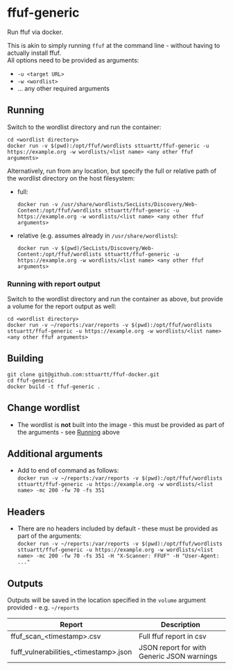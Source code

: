 # ffuf-generic
Run ffuf via docker.

This is akin to simply running `ffuf` at the command line - without having to actually install ffuf.  
All options need to be provided as arguments:
- `-u <target URL>`
- `-w <wordlist>`
- ... any other required arguments


## Running
Switch to the wordlist directory and run the container:
```
cd <wordlist directory>
docker run -v $(pwd):/opt/ffuf/wordlists sttuartt/ffuf-generic -u https://example.org -w wordlists/<list name> <any other ffuf arguments>
```
Alternatively, run from any location, but specify the full or relative path of the wordlist directory on the host filesystem:
- full:
    ```
    docker run -v /usr/share/wordlists/SecLists/Discovery/Web-Content:/opt/ffuf/wordlists sttuartt/ffuf-generic -u https://example.org -w wordlists/<list name> <any other ffuf arguments>
    ```
- relative (e.g. assumes already in `/usr/share/wordlists`):
    ```
    docker run -v $(pwd)/SecLists/Discovery/Web-Content:/opt/ffuf/wordlists sttuartt/ffuf-generic -u https://example.org -w wordlists/<list name> <any other ffuf arguments>
    ```
  
### Running with report output
Switch to the wordlist directory and run the container as above, but provide a volume for the report output as well:
```
cd <wordlist directory>
docker run -v ~/reports:/var/reports -v $(pwd):/opt/ffuf/wordlists sttuartt/ffuf-generic -u https://example.org -w wordlists/<list name> <any other ffuf arguments>
```

## Building
```
git clone git@github.com:sttuartt/ffuf-docker.git
cd ffuf-generic
docker build -t ffuf-generic .
```

## Change wordlist
- The wordlist is **not** built into the image - this must be provided as part of the arguments - see [Running](#running) above

## Additional arguments
- Add to end of command as follows:   
`docker run -v ~/reports:/var/reports -v $(pwd):/opt/ffuf/wordlists sttuartt/ffuf-generic -u https://example.org -w wordlists/<list name> -mc 200 -fw 70 -fs 351`

## Headers
- There are no headers included by default - these must be provided as part of the arguments:  
`docker run -v ~/reports:/var/reports -v $(pwd):/opt/ffuf/wordlists sttuartt/ffuf-generic -u https://example.org -w wordlists/<list name> -mc 200 -fw 70 -fs 351 -H "X-Scanner: FFUF" -H "User-Agent: ..."`

## Outputs
Outputs will be saved in the location specified in the `volume` argument provided - e.g. `~/reports`
  
| Report | Description |
|---|---|
| ffuf_scan_\<timestamp\>.csv | Full ffuf report in csv |
| fuff_vulnerabilities_\<timestamp\>.json | JSON report for with Generic JSON warnings |
